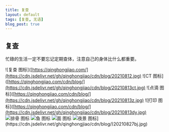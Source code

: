 ```yaml
---
title: 复查
layout: default
tags: [复查, 无语]
blog_post: true
---
```


## 复查

忙碌的生活一定不要忘记定期查体，注意自己的身体比什么都重要。

![复查 图标]([https://qinghongjiao.com/](https://cdn.jsdelivr.net/gh/qinghongjiao/cdn/blog/20210812.jpg)
![CT 图标]([https://qinghongjiao.com/cdn/blog/](https://cdn.jsdelivr.net/gh/qinghongjiao/cdn/blog/20210813ct.jpg)
![点滴 图标]([https://qinghongjiao.com/cdn/blog/](https://cdn.jsdelivr.net/gh/qinghongjiao/cdn/blog/20210813z.jpg)
![打印 图标]([https://qinghongjiao.com/cdn/blog/](https://cdn.jsdelivr.net/gh/qinghongjiao/cdn/blog/20210813dy.jpg)
![排骨 图标]([https://qinghongjiao.com/cdn/blog/](https://cdn.jsdelivr.net/gh/qinghongjiao/cdn/blog/)20210812pg.jpg)
![鱼 图标]([https://qinghongjiao.com/cdn/blog/](https://cdn.jsdelivr.net/gh/qinghongjiao/cdn/blog/)20210813yu.jpg)
![面 图标]([https://qinghongjiao.com/cdn/blog/](https://cdn.jsdelivr.net/gh/qinghongjiao/cdn/blog/)20210827.jpg)
![夜景 图标]([[https://qinghongjiao.com/cdn/blog/](https://cdn.jsdelivr.net/gh/qinghongjiao/cdn/blog/)20210827bj.jpg)](https://cdn.jsdelivr.net/gh/qinghongjiao/cdn/blog/)20210827bj.jpg)
